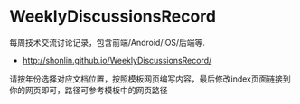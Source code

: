 # WeeklyDiscussionsRecord
每周技术交流讨论记录，包含前端/Android/iOS/后端等. 
* http://shonlin.github.io/WeeklyDiscussionsRecord/

请按年份选择对应文档位置，按照模板网页编写内容，最后修改index页面链接到你的网页即可，路径可参考模板中的网页路径
